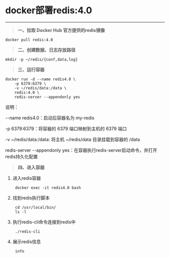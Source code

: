
# docker部署redis:4.0 #
---
> **一、拉取 Docker Hub 官方提供的redis镜像**

	docker pull redis:4.0

> **二、创建数据、日志存放路径**

	mkdir -p ~/redis/{conf,data,log}

> **三、运行容器**

	docker run -d --name redis4.0 \
		-p 6379:6379 \
		-v ~/redis/data:/data \
		redis:4.0 \
		redis-server --appendonly yes
说明：

--name redis4.0：启动后容器名为 my-redis

-p 6379:6379：将容器的 6379 端口映射到主机的 6379 端口

-v  ~/redis/data:/data:	将主机 ~/redis/data  目录挂载到容器的 /data

redis-server --appendonly yes：在容器执行redis-server启动命令，并打开redis持久化配置

> **四、进入容器**

1. 进入redis容器

		docker exec -it redis4.0 bash

2. 找到redis执行脚本
		
		cd /usr/local/bin/
		ls -l

3. 执行redis-cli命令连接到redis中

		./redis-cli 

4. 展示redis信息

		info